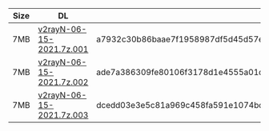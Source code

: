 |    Size   |     DL  | sha512sum |
|  ---  |  ---  |  ---  |
| 7MB | [v2rayN-06-15-2021.7z.001](https://cdn.jsdelivr.net/gh/googleians/v2rayN@main/v2rayN-06-15-2021.7z.001) | a7932c30b86baae7f1958987df5d45d57e4650edb215c4b16b90bd5817b98d007b1b0389cf2c546689489aaed1db408679194bfa5d590c63c2f41bb16cd873c5 |
| 7MB | [v2rayN-06-15-2021.7z.002](https://cdn.jsdelivr.net/gh/googleians/v2rayN@main/v2rayN-06-15-2021.7z.002) | ade7a386309fe80106f3178d1e4555a01d76b917536f1147a68fe4c6926b8c8e09a95e710a3f4746db91429fd0e2e568ae6533e8991ef1ed8ca464b123ee43e6 |
| 7MB | [v2rayN-06-15-2021.7z.003](https://cdn.jsdelivr.net/gh/googleians/v2rayN@main/v2rayN-06-15-2021.7z.003) | dcedd03e3e5c81a969c458fa591e1074bdeefc39a04ff08473b502e27573f2d422b3f7f0e08adffef576b556457f6609c5fa700705c5fb7468f69ab1393c350b |

